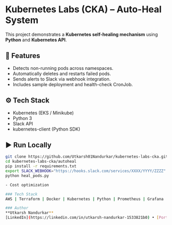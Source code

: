 # Kubernetes Labs (CKA) – Auto-Heal System

This project demonstrates a **Kubernetes self-healing mechanism** using **Python** and **Kubernetes API**.

## 🚀 Features
- Detects non-running pods across namespaces.
- Automatically deletes and restarts failed pods.
- Sends alerts to Slack via webhook integration.
- Includes sample deployment and health-check CronJob.

## ⚙️ Tech Stack
- Kubernetes (EKS / Minikube)
- Python 3
- Slack API
- kubernetes-client (Python SDK)

## ▶️ Run Locally
```bash
git clone https://github.com/Utkarsh01Nandurkar/kubernetes-labs-cka.git
cd kubernetes-labs-cka/autoheal
pip install -r requirements.txt
export SLACK_WEBHOOK="https://hooks.slack.com/services/XXXX/YYYY/ZZZZ"
python heal_pods.py

- Cost optimization

### Tech Stack
AWS | Terraform | Docker | Kubernetes | Python | Prometheus | Grafana

### Author
**Utkarsh Nandurkar**  
[LinkedIn](https://linkedin.com/in/utkarsh-nandurkar-1533821b0) • [Portfolio](https://utkarsh01nandurkar.github.io)
